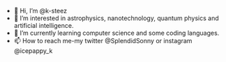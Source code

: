 - 👋 Hi, I’m @k-steez
- 👀 I’m interested in astrophysics, nanotechnology, quantum physics and artificial intelligence.
- 🌱 I’m currently learning computer science and some coding languages.
- 📫 How to reach me-my twitter @SplendidSonny or instagram @icepappy_k
  

<!---
k-steez/k-steez is a ✨ special ✨ repository because its `README.md` (this file) appears on your GitHub profile.
You can click the Preview link to take a look at your changes.
--->
